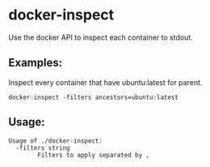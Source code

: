 # docker-inspect
Use the docker API to inspect each container to stdout.

## Examples:

Inspect every container that have ubuntu:latest for parent.

```
docker-inspect -filters ancestors=ubuntu:latest
```

## Usage:

```
Usage of ./docker-inspect:
  -filters string
        Filters to apply separated by ,
```
